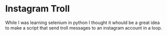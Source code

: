 # Instagram Troll
While I was learning selenium in python I thought it whould be a great idea to make a script that
send troll messages to an instagram account in a loop.
